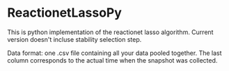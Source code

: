 # ReactionetLassoPy
This is python implementation of the reactionet lasso algorithm. Current version doesn't incluse stability selection step.

Data format: one .csv file containing all your data pooled together. The last column corresponds to the actual time when the snapshot was collected.
